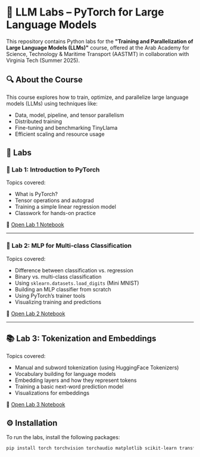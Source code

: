 # 🧠 LLM Labs – PyTorch for Large Language Models

This repository contains Python labs for the **"Training and Parallelization of Large Language Models (LLMs)"** course, offered at the Arab Academy for Science, Technology & Maritime Transport (AASTMT) in collaboration with Virginia Tech (Summer 2025).

## 🔍 About the Course
This course explores how to train, optimize, and parallelize large language models (LLMs) using techniques like:
- Data, model, pipeline, and tensor parallelism
- Distributed training
- Fine-tuning and benchmarking TinyLlama
- Efficient scaling and resource usage

## 🧪 Labs

### 📘 Lab 1: Introduction to PyTorch
Topics covered:
- What is PyTorch?
- Tensor operations and autograd
- Training a simple linear regression model
- Classwork for hands-on practice

📄 [Open Lab 1 Notebook](Lab_1_intro_to_pytorch.ipynb)

---

### 📘 Lab 2: MLP for Multi-class Classification
Topics covered:
- Difference between classification vs. regression
- Binary vs. multi-class classification
- Using `sklearn.datasets.load_digits` (Mini MNIST)
- Building an MLP classifier from scratch
- Using PyTorch’s trainer tools
- Visualizing training and predictions

📄 [Open Lab 2 Notebook](Lab_2_MLP_for_muliclassfication.ipynb)

---
## 📚 Lab 3: Tokenization and Embeddings

Topics covered:
- Manual and subword tokenization (using HuggingFace Tokenizers)
- Vocabulary building for language models
- Embedding layers and how they represent tokens
- Training a basic next-word prediction model
- Visualizations for embeddings

📄 [Open Lab 3 Notebook](Lab_3_Tokenization_and_Embeddings_for_Language_Modeling.ipynb)

## ⚙️ Installation

To run the labs, install the following packages:

```bash
pip install torch torchvision torchaudio matplotlib scikit-learn transformers tokenizers seaborn
